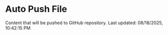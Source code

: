 # Auto Push File

Content that will be pushed to GitHub repository.
Last updated: 08/18/2025, 10:42:15 PM